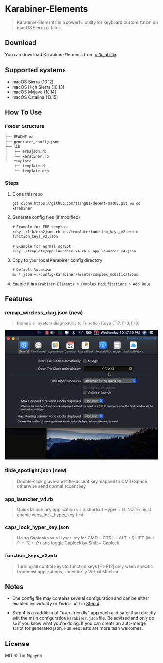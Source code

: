# Karabiner-Elements

> Karabiner-Elements is a powerful utility for keyboard customization on macOS Sierra or later.

## Download

You can download Karabiner-Elements from [official site](https://karabiner-elements.pqrs.org/).

## Supported systems

- macOS Sierra (10.12)
- macOS High Sierra (10.13)
- macOS Mojave (10.14)
- macOS Catalina (10.15)

## How To Use

### Folder Structure

```shell
├── README.md
├── generated_config.json
├── lib
│   ├── erb2json.rb
│   └── karabiner.rb
└── template
    ├── template.rb
    └── template.erb
```

### Steps

1. Clone this repo
   
   ```shell
   git clone https://github.com/tinng81/decent-macOS.git && cd karabiner
   ```
2. Generate config files (if modified)
   
   ```shell
   # Example for ERB template
   ruby ./lib/erb2json.rb < ./template/function_keys_v2.erb > function_keys_v2.json
   
   # Example for normal script
   ruby ./template/app_launcher_v4.rb > app_launcher_v4.json
   ```
3. Copy to your local Karabiner config directory
   
   ```shell
   # Default location
   mv *.json ~./config/karabiner/assets/complex_modifications
   ```
4. Enable it in `Karabiner-Elements > Complex Modifications > Add Rule`

## Features

### remap_wireless_diag.json (new)

> Remap all system diagnostics to Function Keys (F17, F18, F19)

[![Remap all system diagnostics to Function Keys](../docs/assets/karabiner_remap_diagnostics.gif)](https://github.com/tinng81/decent-macOS/docs/assets/karabiner_remap_diagnostics.gif)

### tilde_spotlight.json (new)

> Double-click grave-and-title-accent key mapped to CMD+Space, otherwise send normal accent key

### app_launcher_v4.rb

> Quick launch any application via a shortcut Hyper + O. NOTE: must enable caps_lock_hyper_key first

### caps_lock_hyper_key.json 

> Using Caplocks as a Hyper key for CMD + CTRL + ALT + SHIFT (⌘ + ⌃ + ⌥ + ⇧) and toggle Caplock by Shift + Caplock

### function_keys_v2.erb

> Turning all control keys to function keys [F1-F12] only when specific frontmost applications, specifically Virtual Machine.

## Notes

- One config file may contains several configuration and can be either enabled individually or `Enable All` in [Step 4](###Steps).

- Step 4 is an addition of "user-friendly" approach and safer than directly edit the main configuration `karabiner.json` file. Be advised and only do so if you know what you're doing. If you can create an auto-merge script for generated json, Pull Requests are more than welcomes.

## License

MIT © Tin Nguyen
